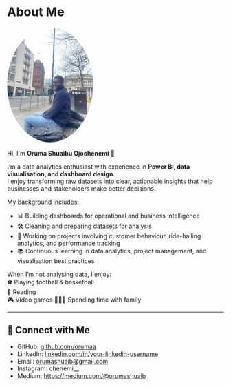 # About Me  
<img src="assets/images/Profile.jpeg" alt="Oruma Shuaibu Ojochenemi" width="200" style="border-radius: 50%;">


Hi, I'm **Oruma Shuaibu Ojochenemi** 👋 

I’m a data analytics enthusiast with experience in **Power BI, data visualisation, and dashboard design**.  
I enjoy transforming raw datasets into clear, actionable insights that help businesses and stakeholders make better decisions.  

My background includes:  
- 📊 Building dashboards for operational and business intelligence  
- 🛠 Cleaning and preparing datasets for analysis  
- 🎯 Working on projects involving customer behaviour, ride-hailing analytics, and performance tracking  
- 📚 Continuous learning in data analytics, project management, and visualisation best practices  

When I’m not analysing data, I enjoy:  
⚽ Playing football & basketball  
📖 Reading  
🎮 Video games 
👨‍👩‍👧 Spending time with family  

---

## 🔗 Connect with Me  
- GitHub: [github.com/orumaa](https://github.com/orumaa)  
- LinkedIn: [linkedin.com/in/your-linkedin-username](https://www.linkedin.com/in/shuaibu-oruma-529192138/)  
- Email: orumashuaib@gmail.com
- Instagram: chenemi__
- Medium: https://medium.com/@orumashuaib




